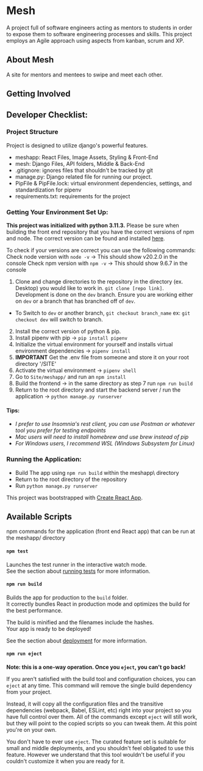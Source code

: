 # Mesh
A project full of software engineers acting as mentors to students in order to expose them to software engineering processes and skills. This project employs an Agile approach using aspects from kanban, scrum and XP. 

## About Mesh
A site for mentors and mentees to swipe and meet each other. 

## Getting Involved

## Developer Checklist: 

### Project Structure
Project is designed to utilize django's powerful features. 
- meshapp: React Files, Image Assets, Styling & Front-End
- mesh: Django Files, API folders, Middle & Back-End
- .gitignore: ignores files that shouldn't be tracked by git
- manage.py: Django related file for running our project. 
- PipFile & PipFile.lock: virtual environment dependencies, settings, and standardization for pipenv
- requirements.txt: requirements for the project

### Getting Your Environment Set Up: 
**This project was initialized with python 3.11.3.**
Please be sure when building the front end repository that you have the correct versions of npm and node.
The correct version can be found and installed [here](https://nodejs.org/en/download/current).

To check if your versions are correct you can use the following commands:
Check node version with `node -v` -> This should show v20.2.0 in the console
Check npm version with `npm -v` -> This should show 9.6.7 in the console

1.  Clone and change directories to the repository in the directory (ex. Desktop) you would like to work in. `git clone [repo link]`. 
Development is done on the `dev` branch. Ensure you are working either on `dev` or a branch that has branched off of `dev`. 
- To Switch to `dev` or another branch, `git checkout branch_name` ex: `git checkout dev` will switch to branch. 
2. Install the correct version of python & pip.
3. Install pipenv with pip -> `pip install pipenv`
4. Initialize the virtual environment for yourself and installs virtual environment dependencies -> `pipenv install`
5. **IMPORTANT** Get the .env file from someone and store it on your root directory '/SITE'
6. Activate the virtual environment -> `pipenv shell`
7. Go to `Site/meshapp/` and run an `npm install`
8. Build the frontend -> in the same directory as step 7 run `npm run build`
9. Return to the root directory and start the backend server / run the application ->  `python manage.py runserver`

#### Tips: 
- *I prefer to use Insomnia's rest client, you can use Postman or whatever tool you prefer for testing endpoints*
- *Mac users will need to install homebrew and use brew instead of pip*
- *For Windows users, I recommend WSL (Windows Subsystem for Linux)*

### Running the Application:

- Build The app using `npm run build` within the meshapp\ directory
- Return to the root directory of the repository
- Run `python manage.py runserver`

This project was bootstrapped with [Create React App](https://github.com/facebook/create-react-app).

## Available Scripts
npm commands for the application (front end React app) that can be run at the meshapp/ directory

#### `npm test`

Launches the test runner in the interactive watch mode.\
See the section about [running tests](https://facebook.github.io/create-react-app/docs/running-tests) for more information.

#### `npm run build`

Builds the app for production to the `build` folder.\
It correctly bundles React in production mode and optimizes the build for the best performance.

The build is minified and the filenames include the hashes.\
Your app is ready to be deployed!

See the section about [deployment](https://facebook.github.io/create-react-app/docs/deployment) for more information.

#### `npm run eject`

**Note: this is a one-way operation. Once you `eject`, you can't go back!**

If you aren't satisfied with the build tool and configuration choices, you can `eject` at any time. This command will remove the single build dependency from your project.

Instead, it will copy all the configuration files and the transitive dependencies (webpack, Babel, ESLint, etc) right into your project so you have full control over them. All of the commands except `eject` will still work, but they will point to the copied scripts so you can tweak them. At this point you're on your own.

You don't have to ever use `eject`. The curated feature set is suitable for small and middle deployments, and you shouldn't feel obligated to use this feature. However we understand that this tool wouldn't be useful if you couldn't customize it when you are ready for it.

